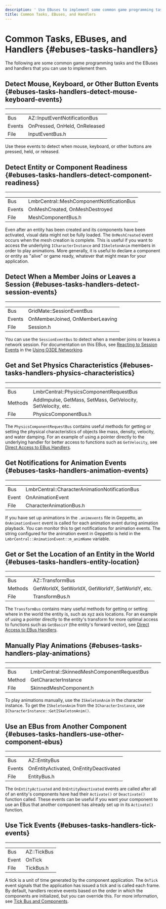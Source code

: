 ```yaml
---
description: ' Use EBuses to implement some common game programming tasks. '
title: Common Tasks, EBuses, and Handlers
---
```

# Common Tasks, EBuses, and Handlers {#ebuses-tasks-handlers}

The following are some common game programming tasks and the EBuses and handlers that you can use to implement them\.

## Detect Mouse, Keyboard, or Other Button Events {#ebuses-tasks-handlers-detect-mouse-keyboard-events}


****

|  |  |
| --- |--- |
| Bus | AZ::InputEventNotificationBus |
| Events | OnPressed, OnHeld, OnReleased |
| File | InputEventBus\.h |

Use these events to detect when mouse, keyboard, or other buttons are pressed, held, or released\.

## Detect Entity or Component Readiness {#ebuses-tasks-handlers-detect-component-readiness}


****

|  |  |
| --- |--- |
| Bus | LmbrCentral::MeshComponentNotificationBus |
| Events | OnMeshCreated, OnMeshDestroyed |
| File | MeshComponentBus\.h |

Even after an entity has been created and its components have been activated, visual data might not be fully loaded\. The `OnMeshCreated` event occurs when the mesh creation is complete\. This is useful if you want to access the underlying `ICharacterInstance` and `ISkeletonAnim` members in order to play animations\. More generally, it is useful to declare a component or entity as "alive" or game ready, whatever that might mean for your application\.

## Detect When a Member Joins or Leaves a Session {#ebuses-tasks-handlers-detect-session-events}


****

|  |  |
| --- |--- |
| Bus | GridMate::SessionEventBus |
| Events | OnMemberJoined, OnMemberLeaving |
| File | Session\.h |

You can use the `SessionEventBus` to detect when a member joins or leaves a network session\. For documentation on this EBus, see [Reacting to Session Events](/docs/userguide/networking/session-service-events.md) in the [Using O3DE Networking](/docs/userguide/networking/intro.md)\.

## Get and Set Physics Characteristics {#ebuses-tasks-handlers-physics-characteristics}


****

|  |  |
| --- |--- |
| Bus | LmbrCentral::PhysicsComponentRequestBus |
| Methods | AddImpulse, GetMass, SetMass, GetVelocity, SetVelocity, etc\. |
| File | PhysicsComponentBus\.h |

The `PhysicsComponentRequestBus` contains useful methods for getting or setting the physical characteristics of objects like mass, density, velocity, and water damping\. For an example of using a pointer directly to the underlying handler for better access to functions such as `GetVelocity`, see [Direct Access to EBus Handlers](/docs/userguide/programming/ebus/handlers-direct-access.md)\.

## Get Notifications for Animation Events {#ebuses-tasks-handlers-animation-events}


****

|  |  |
| --- |--- |
| Bus | LmbrCentral::CharacterAnimationNotificationBus |
| Event | OnAnimationEvent |
| File | CharacterAnimationBus\.h |

If you have set up animations in the `.animevents` file in Geppetto, an `OnAnimationEvent` event is called for each animation event during animation playback\. You can monitor this to get notifications for animation events\. The string configured for the animation event in Geppetto is held in the `LmbrCentral::AnimationEvent::m_animName` variable\.

## Get or Set the Location of an Entity in the World {#ebuses-tasks-handlers-entity-location}


****

|  |  |
| --- |--- |
| Bus | AZ::TransformBus |
| Methods | GetWorldX, SetWorldX, GetWorldY, SetWorldY, etc\. |
| File | TransformBus\.h |

The `TransformBus` contains many useful methods for getting or setting where in the world the entity is, such as xyz axis locations\. For an example of using a pointer directly to the entity's transform for more optimal access to functions such as `GetBasisY` \(the entity's forward vector\), see [Direct Access to EBus Handlers](/docs/userguide/programming/ebus/handlers-direct-access.md)\.

## Manually Play Animations {#ebuses-tasks-handlers-play-animations}


****

|  |  |
| --- |--- |
| Bus | LmbrCentral::SkinnedMeshComponentRequestBus |
| Method | GetCharacterInstance |
| File | SkinnedMeshComponent\.h |

To play animations manually, use the `ISkeletonAnim` in the character instance\. To get the `ISkeletonAnim` from the `ICharacterInstance`, use `ICharacterInstance::GetISkeletonAnim()`\.

## Use an EBus from Another Component {#ebuses-tasks-handlers-use-other-component-ebus}


****

|  |  |
| --- |--- |
| Bus | AZ::EntityBus |
| Events | OnEntityActivated, OnEntityDeactivated |
| File | EntityBus\.h |

The `OnEntityActivated` and `OnEntityDeactivated` events are called after all of an entity's components have had their `Activate()` or `Deactivate()` function called\. These events can be useful if you want your component to use an EBus that another component has already set up in its `Activate()` function\.

## Use Tick Events {#ebuses-tasks-handlers-tick-events}


****

|  |  |
| --- |--- |
| Bus | AZ::TickBus |
| Event | OnTick |
| File | TickBus\.h |

A tick is a unit of time generated by the component application\. The `OnTick` event signals that the application has issued a tick and is called each frame\. By default, handlers receive events based on the order in which the components are initialized, but you can override this\. For more information, see [Tick Bus and Components](/docs/user-guide/features/engine/ebus/tick.md)\.